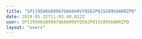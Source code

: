 ```yaml
---
title: "SP1195H6GB9987Q666H9VYQ582P81SS89S6AKRZPD"
date: 2024-05-31T11:03:49.812Z
user: SP1195H6GB9987Q666H9VYQ582P81SS89S6AKRZPD
layout: "users"
---
```

    